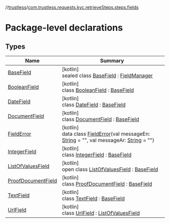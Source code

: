 //[trustless](../../index.md)/[com.trustless.requests.kyc.retrieveSteps.steps.fields](index.md)

# Package-level declarations

## Types

| Name | Summary |
|---|---|
| [BaseField](-base-field/index.md) | [kotlin]<br>sealed class [BaseField](-base-field/index.md) : [FieldManager](../com.trustless.requests.kyc.retrieveSteps.steps.wrapper/-field-manager/index.md) |
| [BooleanField](-boolean-field/index.md) | [kotlin]<br>class [BooleanField](-boolean-field/index.md) : [BaseField](-base-field/index.md) |
| [DateField](-date-field/index.md) | [kotlin]<br>class [DateField](-date-field/index.md) : [BaseField](-base-field/index.md) |
| [DocumentField](-document-field/index.md) | [kotlin]<br>class [DocumentField](-document-field/index.md) : [BaseField](-base-field/index.md) |
| [FieldError](-field-error/index.md) | [kotlin]<br>data class [FieldError](-field-error/index.md)(val messageEn: [String](https://kotlinlang.org/api/latest/jvm/stdlib/kotlin/-string/index.html) = &quot;&quot;, val messageAr: [String](https://kotlinlang.org/api/latest/jvm/stdlib/kotlin/-string/index.html) = &quot;&quot;) |
| [IntegerField](-integer-field/index.md) | [kotlin]<br>class [IntegerField](-integer-field/index.md) : [BaseField](-base-field/index.md) |
| [ListOfValuesField](-list-of-values-field/index.md) | [kotlin]<br>open class [ListOfValuesField](-list-of-values-field/index.md) : [BaseField](-base-field/index.md) |
| [ProofDocumentField](-proof-document-field/index.md) | [kotlin]<br>class [ProofDocumentField](-proof-document-field/index.md) : [BaseField](-base-field/index.md) |
| [TextField](-text-field/index.md) | [kotlin]<br>class [TextField](-text-field/index.md) : [BaseField](-base-field/index.md) |
| [UrlField](-url-field/index.md) | [kotlin]<br>class [UrlField](-url-field/index.md) : [ListOfValuesField](-list-of-values-field/index.md) |

